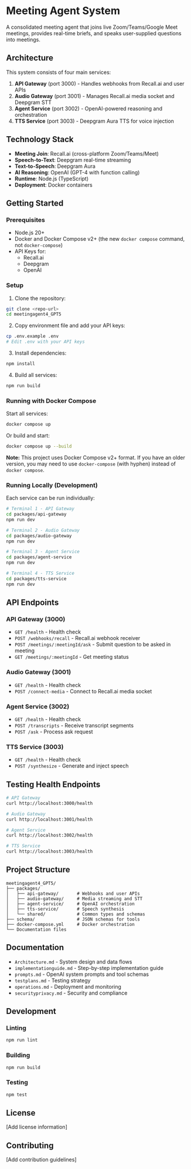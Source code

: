 # Meeting Agent System

A consolidated meeting agent that joins live Zoom/Teams/Google Meet meetings, provides real-time briefs, and speaks user-supplied questions into meetings.

## Architecture

This system consists of four main services:

1. **API Gateway** (port 3000) - Handles webhooks from Recall.ai and user APIs
2. **Audio Gateway** (port 3001) - Manages Recall.ai media socket and Deepgram STT
3. **Agent Service** (port 3002) - OpenAI-powered reasoning and orchestration
4. **TTS Service** (port 3003) - Deepgram Aura TTS for voice injection

## Technology Stack

- **Meeting Join**: Recall.ai (cross-platform Zoom/Teams/Meet)
- **Speech-to-Text**: Deepgram real-time streaming
- **Text-to-Speech**: Deepgram Aura
- **AI Reasoning**: OpenAI (GPT-4 with function calling)
- **Runtime**: Node.js (TypeScript)
- **Deployment**: Docker containers

## Getting Started

### Prerequisites

- Node.js 20+
- Docker and Docker Compose v2+ (the new `docker compose` command, not `docker-compose`)
- API Keys for:
  - Recall.ai
  - Deepgram
  - OpenAI

### Setup

1. Clone the repository:
```bash
git clone <repo-url>
cd meetingagent4_GPT5
```

2. Copy environment file and add your API keys:
```bash
cp .env.example .env
# Edit .env with your API keys
```

3. Install dependencies:
```bash
npm install
```

4. Build all services:
```bash
npm run build
```

### Running with Docker Compose

Start all services:
```bash
docker compose up
```

Or build and start:
```bash
docker compose up --build
```

**Note:** This project uses Docker Compose v2+ format. If you have an older version, you may need to use `docker-compose` (with hyphen) instead of `docker compose`.

### Running Locally (Development)

Each service can be run individually:

```bash
# Terminal 1 - API Gateway
cd packages/api-gateway
npm run dev

# Terminal 2 - Audio Gateway
cd packages/audio-gateway
npm run dev

# Terminal 3 - Agent Service
cd packages/agent-service
npm run dev

# Terminal 4 - TTS Service
cd packages/tts-service
npm run dev
```

## API Endpoints

### API Gateway (3000)

- `GET /health` - Health check
- `POST /webhooks/recall` - Recall.ai webhook receiver
- `POST /meetings/:meetingId/ask` - Submit question to be asked in meeting
- `GET /meetings/:meetingId` - Get meeting status

### Audio Gateway (3001)

- `GET /health` - Health check
- `POST /connect-media` - Connect to Recall.ai media socket

### Agent Service (3002)

- `GET /health` - Health check
- `POST /transcripts` - Receive transcript segments
- `POST /ask` - Process ask request

### TTS Service (3003)

- `GET /health` - Health check
- `POST /synthesize` - Generate and inject speech

## Testing Health Endpoints

```bash
# API Gateway
curl http://localhost:3000/health

# Audio Gateway
curl http://localhost:3001/health

# Agent Service
curl http://localhost:3002/health

# TTS Service
curl http://localhost:3003/health
```

## Project Structure

```
meetingagent4_GPT5/
├── packages/
│   ├── api-gateway/       # Webhooks and user APIs
│   ├── audio-gateway/     # Media streaming and STT
│   ├── agent-service/     # OpenAI orchestration
│   ├── tts-service/       # Speech synthesis
│   └── shared/            # Common types and schemas
├── schema/                # JSON schemas for tools
├── docker-compose.yml     # Docker orchestration
└── Documentation files
```

## Documentation

- `Architecture.md` - System design and data flows
- `implementationguide.md` - Step-by-step implementation guide
- `prompts.md` - OpenAI system prompts and tool schemas
- `testplans.md` - Testing strategy
- `operations.md` - Deployment and monitoring
- `securityprivacy.md` - Security and compliance

## Development

### Linting

```bash
npm run lint
```

### Building

```bash
npm run build
```

### Testing

```bash
npm test
```

## License

[Add license information]

## Contributing

[Add contribution guidelines]
